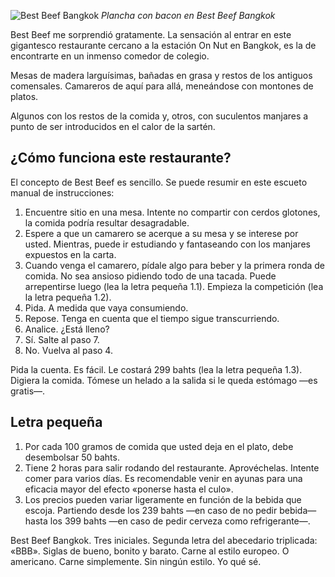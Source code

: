 ![Best Beef Bangkok](https://lh3.googleusercontent.com/qi-6ofeteJGXxEnbfwGbyDIHFJ1iYVYR5FeFZi_IRKf9xPVwkfM6kdmrNGJcn7FhE0nkQDwlg62MjYzPbqFD45U6ORCO7uvmcE_o6zUhQ_seKzBbtcGaCJxNK3SPEv1bh9ZZ4Jqj-pKvNjN7-blJDF51fJj66Anln7wrwXT9DlavJGXNoE_uOqE4QrrT7f-rr70w_BwQroDEvXwfUOlkvd9pf1l6Lx5HnRILIs6zE1-lOExoHkGZWajZbaFme0crGTjQ3dYGetB8Y_zksa0di3NpbzaYLAmideg_zE8HHbLrm6TEOV9uFs4WfGUQPqZ-Hfi4lVvh09LecZw4Ci0KSqnaCoRmSkvTEsdoSZJCQUbqEc4zwzZVMMUDCeH_Pe4Yru0xTc1xIGAluN3ulsHy48CL3XTw7A3xqRUl8ASK7iKdyKQX8vqlG6t32flqHgHUlKM0rq7K2WcIHwkqszdzJJ1Zlofcnhcqc7ZsgKMVOnaB2rhBE4v8ayDTIvlsClM0pTa4K-kmckom_PKpQLtbLLo0E_VxQzJCBDw1NjN7WVDVE6zf-NNfEwvQv8K4BGjkdDD71zCbx8wzJ95UVeKobrzxDHfhbCJifHUZAJWCXw6vaOCzBdAR_PBNILMjZ_F5-YFv7WJFpiDn1EDb7KAMOmhVuYArTPjgkzO6=w800-no)
*Plancha con bacon en Best Beef Bangkok*

Best Beef me sorprendió gratamente. La sensación al entrar en este gigantesco restaurante cercano a la estación On Nut en Bangkok, es la de encontrarte en un inmenso comedor de colegio.

Mesas de madera larguísimas, bañadas en grasa y restos de los antiguos comensales. Camareros de aquí para allá, meneándose con montones de platos.

Algunos con los restos de la comida y, otros, con suculentos manjares a punto de ser introducidos en el calor de la sartén.

## ¿Cómo funciona este restaurante?

El concepto de Best Beef es sencillo. Se puede resumir en este escueto manual de instrucciones:

1. Encuentre sitio en una mesa. Intente no compartir con cerdos glotones, la comida podría resultar desagradable.
2. Espere a que un camarero se acerque a su mesa y se interese por usted. Mientras, puede ir estudiando y fantaseando con los manjares expuestos en la carta.
3. Cuando venga el camarero, pídale algo para beber y la primera ronda de comida. No sea ansioso pidiendo todo de una tacada. Puede arrepentirse luego (lea la letra pequeña 1.1). Empieza la competición (lea la letra pequeña 1.2).
4. Pida. A medida que vaya consumiendo.
5. Repose. Tenga en cuenta que el tiempo sigue transcurriendo.
6. Analice. ¿Está lleno?
7. Sí. Salte al paso 7.
8. No. Vuelva al paso 4.

Pida la cuenta. Es fácil. Le costará 299 bahts (lea la letra pequeña 1.3).
Digiera la comida. Tómese un helado a la salida si le queda estómago —es gratis—.

## Letra pequeña

1. Por cada 100 gramos de comida que usted deja en el plato, debe desembolsar 50 bahts.
2. Tiene 2 horas para salir rodando del restaurante. Aprovéchelas. Intente comer para varios días. Es recomendable venir en ayunas para una eficacia mayor del efecto «ponerse hasta el culo».
3. Los precios pueden variar ligeramente en función de la bebida que escoja. Partiendo desde los 239 bahts —en caso de no pedir bebida— hasta los 399 bahts —en caso de pedir cerveza como refrigerante—.

Best Beef Bangkok. Tres iniciales. Segunda letra del abecedario triplicada: «BBB». Siglas de bueno, bonito y barato. Carne al estilo europeo. O americano. Carne simplemente. Sin ningún estilo. Yo qué sé.